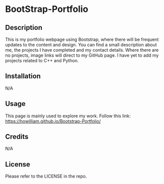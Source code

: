 # BootStrap-Portfolio

## Description

This is my portfolio webpage using Bootstrap, where there will be frequent updates to the content and design. You can find a small description about me, the projects I have completed and my contact details. Where there are no projects, image links will direct to my GitHub page. I have yet to add my projects related to C++ and Python.

## Installation

N/A

## Usage

This page is mainly used to explore my work. 
Follow this link: https://howilliam.github.io/Bootstrap-Portfolio/ 

## Credits

N/A

## License

Please refer to the LICENSE in the repo.